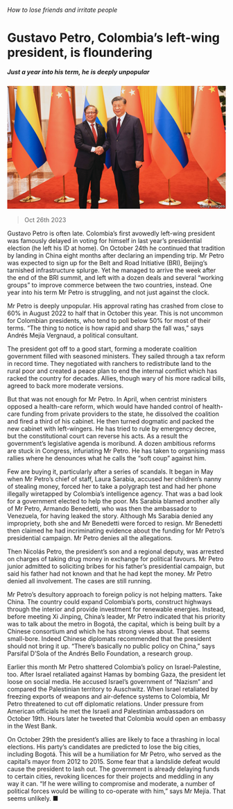 ###### How to lose friends and irritate people

# Gustavo Petro, Colombia’s left-wing president, is floundering 

##### Just a year into his term, he is deeply unpopular 

![image](images/20231028_AMP003.jpg) 

> Oct 26th 2023 

Gustavo Petro is often late. Colombia’s first avowedly left-wing president was famously delayed in voting for himself in last year’s presidential election (he left his ID at home). On October 24th he continued that tradition by landing in China eight months after declaring an impending trip. Mr Petro was expected to sign up for the Belt and Road Initiative (BRI), Beijing’s tarnished infrastructure splurge. Yet he managed to arrive the week after the end of the BRI summit, and left with a dozen deals and several “working groups” to improve commerce between the two countries, instead. One year into his term Mr Petro is struggling, and not just against the clock.

Mr Petro is deeply unpopular. His approval rating has crashed from close to 60% in August 2022 to half that in October this year. This is not uncommon for Colombian presidents, who tend to poll below 50% for most of their terms. “The thing to notice is how rapid and sharp the fall was,” says Andrés Mejía Vergnaud, a political consultant. 

The president got off to a good start, forming a moderate coalition government filled with seasoned ministers. They sailed through a tax reform in record time. They negotiated with ranchers to redistribute land to the rural poor and created a peace plan to end the internal conflict which has racked the country for decades. Allies, though wary of his more radical bills, agreed to back more moderate versions. 

But that was not enough for Mr Petro. In April, when centrist ministers opposed a health-care reform, which would have handed control of health-care funding from private providers to the state, he dissolved the coalition and fired a third of his cabinet. He then turned dogmatic and packed the new cabinet with left-wingers. He has tried to rule by emergency decree, but the constitutional court can reverse his acts. As a result the government’s legislative agenda is moribund. A dozen ambitious reforms are stuck in Congress, infuriating Mr Petro. He has taken to organising mass rallies where he denounces what he calls the “soft coup” against him. 

Few are buying it, particularly after a series of scandals. It began in May when Mr Petro’s chief of staff, Laura Sarabia, accused her children’s nanny of stealing money, forced her to take a polygraph test and had her phone illegally wiretapped by Colombia’s intelligence agency. That was a bad look for a government elected to help the poor. Ms Sarabia blamed another ally of Mr Petro, Armando Benedetti, who was then the ambassador to Venezuela, for having leaked the story. Although Ms Sarabia denied any impropriety, both she and Mr Benedetti were forced to resign. Mr Benedetti then claimed he had incriminating evidence about the funding for Mr Petro’s presidential campaign. Mr Petro denies all the allegations.

Then Nicolás Petro, the president’s son and a regional deputy, was arrested on charges of taking drug money in exchange for political favours. Mr Petro junior admitted to soliciting bribes for his father’s presidential campaign, but said his father had not known and that he had kept the money. Mr Petro denied all involvement. The cases are still running.

Mr Petro’s desultory approach to foreign policy is not helping matters. Take China. The country could expand Colombia’s ports, construct highways through the interior and provide investment for renewable energies. Instead, before meeting Xi Jinping, China’s leader, Mr Petro indicated that his priority was to talk about the metro in Bogotá, the capital, which is being built by a Chinese consortium and which he has strong views about. That seems small-bore. Indeed Chinese diplomats recommended that the president should not bring it up. “There’s basically no public policy on China,” says Parsifal D’Sola of the Andrés Bello Foundation, a research group. 

Earlier this month Mr Petro shattered Colombia’s policy on Israel-Palestine, too. After Israel retaliated against Hamas by bombing Gaza, the president let loose on social media. He accused Israel’s government of “Nazism” and compared the Palestinian territory to Auschwitz. When Israel retaliated by freezing exports of weapons and air-defence systems to Colombia, Mr Petro threatened to cut off diplomatic relations. Under pressure from American officials he met the Israeli and Palestinian ambassadors on October 19th. Hours later he tweeted that Colombia would open an embassy in the West Bank. 

On October 29th the president’s allies are likely to face a thrashing in local elections. His party’s candidates are predicted to lose the big cities, including Bogotá. This will be a humiliation for Mr Petro, who served as the capital’s mayor from 2012 to 2015. Some fear that a landslide defeat would cause the president to lash out. The government is already delaying funds to certain cities, revoking licences for their projects and meddling in any way it can. “If he were willing to compromise and moderate, a number of political forces would be willing to co-operate with him,” says Mr Mejía. That seems unlikely. ■

